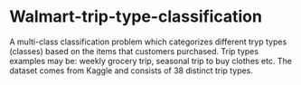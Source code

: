 # Walmart-trip-type-classification

A multi-class classification problem which categorizes different tryp types (classes) based on the items that customers purchased. Trip types examples may be: weekly grocery trip, seasonal trip to buy clothes etc. The dataset comes from Kaggle and consists of 38 distinct trip types. 
